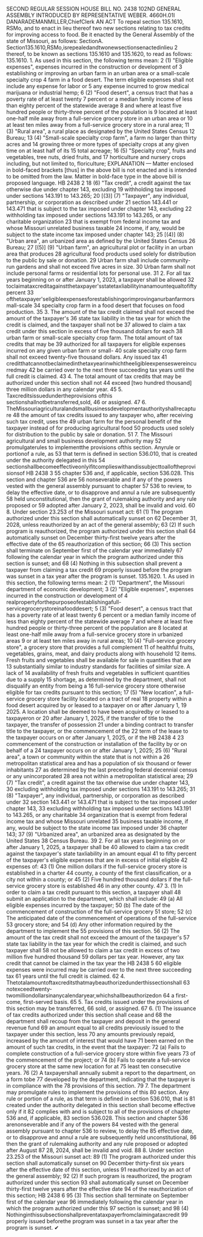 SECOND REGULAR SESSION
HOUSE BILL NO. 2438
102ND GENERAL ASSEMBLY
INTRODUCED BY REPRESENTATIVE WEBER.
4660H.01I DANARADEMANMILLER,ChiefClerk
AN ACT
To repeal section 135.1610, RSMo, and to enact in lieu thereof two new sections relating to
tax credits for improving access to food.
Be it enacted by the General Assembly of the state of Missouri, as follows:
SectionA. Section135.1610,RSMo,isrepealedandtwonewsectionsenactedinlieu
2 thereof, to be known as sections 135.1610 and 135.1620, to read as follows:
135.1610. 1. As used in this section, the following terms mean:
2 (1) "Eligible expenses", expenses incurred in the construction or development of
3 establishing or improving an urban farm in an urban area or a small-scale specialty crop
4 farm in a food desert. The term eligible expenses shall not include any expense for labor or
5 any expense incurred to grow medical marijuana or industrial hemp;
6 (2) "Food desert", a census tract that has a poverty rate of at least twenty
7 percent or a median family income of less than eighty percent of the statewide average
8 and where at least five hundred people or thirty-three percent of the population is
9 located at least one-half mile away from a full-service grocery store in an urban area or
10 at least ten miles away from a full-service grocery store in a rural area;
11 (3) "Rural area", a rural place as designated by the United States Census
12 Bureau;
13 (4) "Small-scale specialty crop farm", a farm no larger than thirty acres and
14 growing three or more types of specialty crops at any given time on at least half of its
15 total acreage;
16 (5) "Specialty crop", fruits and vegetables, tree nuts, dried fruits, and
17 horticulture and nursery crops including, but not limited to, floriculture;
EXPLANATION — Matter enclosed in bold-faced brackets [thus] in the above bill is not enacted and is
intended to be omitted from the law. Matter in bold-face type in the above bill is proposed language.
HB 2438 2
18 (6) "Tax credit", a credit against the tax otherwise due under chapter 143, excluding
19 withholding tax imposed under sections 143.191 to 143.265;
20 [(3)] (7) "Taxpayer", any individual, partnership, or corporation as described under
21 section 143.441 or 143.471 that is subject to the tax imposed under chapter 143, excluding
22 withholding tax imposed under sections 143.191 to 143.265, or any charitable organization
23 that is exempt from federal income tax and whose Missouri unrelated business taxable
24 income, if any, would be subject to the state income tax imposed under chapter 143;
25 [(4)] (8) "Urban area", an urbanized area as defined by the United States Census
26 Bureau;
27 [(5)] (9) "Urban farm", an agricultural plot or facility in an urban area that produces
28 agricultural food products used solely for distribution to the public by sale or donation.
29 Urban farm shall include community-run gardens and shall not exceed five acres in size.
30 Urban farm shall not include personal farms or residential lots for personal use.
31 2. For all tax years beginning on or after January 1, 2023, a taxpayer shall be allowed
32 toclaimataxcreditagainstthetaxpayer'sstatetaxliabilityinanamountequaltofiftypercent
33 ofthetaxpayer'seligibleexpensesforestablishingorimprovinganurbanfarmorsmall-scale
34 specialty crop farm in a food desert that focuses on food production.
35 3. The amount of the tax credit claimed shall not exceed the amount of the taxpayer's
36 state tax liability in the tax year for which the credit is claimed, and the taxpayer shall not be
37 allowed to claim a tax credit under this section in excess of five thousand dollars for each
38 urban farm or small-scale specialty crop farm. The total amount of tax credits that may be
39 authorized for all taxpayers for eligible expenses incurred on any given urban farm or small-
40 scale specialty crop farm shall not exceed twenty-five thousand dollars. Any issued tax
41 creditthatcannotbeclaimedinthetaxyearinwhichtheeligibleexpenseswereincurredmay
42 be carried over to the next three succeeding tax years until the full credit is claimed.
43 4. The total amount of tax credits that may be authorized under this section shall not
44 exceed [two hundred thousand] three million dollars in any calendar year.
45 5. Taxcreditsissuedundertheprovisions ofthis sectionshallnotbetransferred,sold,
46 or assigned.
47 6. TheMissouriagriculturalandsmallbusinessdevelopmentauthorityshallrecapture
48 the amount of tax credits issued to any taxpayer who, after receiving such tax credit, uses the
49 urban farm for the personal benefit of the taxpayer instead of for producing agricultural food
50 products used solely for distribution to the public by sale or donation.
51 7. The Missouri agricultural and small business development authority may
52 promulgaterules to implementthe provisions ofthis section. Anyrule or portionof a rule, as
53 that term is defined in section 536.010, that is created under the authority delegated in this
54 sectionshallbecomeeffectiveonlyifitcomplieswithandissubjecttoalloftheprovisionsof
HB 2438 3
55 chapter 536 and, if applicable, section 536.028. This section and chapter 536 are
56 nonseverable and if any of the powers vested with the general assembly pursuant to chapter
57 536 to review, to delay the effective date, or to disapprove and annul a rule are subsequently
58 held unconstitutional, then the grant of rulemaking authority and any rule proposed or
59 adopted after January 2, 2023, shall be invalid and void.
60 8. Under section 23.253 of the Missouri sunset act:
61 (1) The program authorized under this section shall automatically sunset on
62 December 31, 2028, unless reauthorized by an act of the general assembly;
63 (2) If such program is reauthorized, the program authorized under this section shall
64 automatically sunset on December thirty-first twelve years after the effective date of the
65 reauthorization of this section;
66 (3) This section shall terminate on September first of the calendar year immediately
67 following the calendar year in which the program authorized under this section is sunset; and
68 (4) Nothing in this subsection shall prevent a taxpayer from claiming a tax credit
69 properly issued before the program was sunset in a tax year after the program is sunset.
135.1620. 1. As used in this section, the following terms mean:
2 (1) "Department", the Missouri department of economic development;
3 (2) "Eligible expenses", expenses incurred in the construction or development of
4 realpropertyforthepurposeofestablishingafull-servicegrocerystoreinafooddesert;
5 (3) "Food desert", a census tract that has a poverty rate of at least twenty
6 percent or a median family income of less than eighty percent of the statewide average
7 and where at least five hundred people or thirty-three percent of the population are
8 located at least one-half mile away from a full-service grocery store in urbanized areas
9 or at least ten miles away in rural areas;
10 (4) "Full-service grocery store", a grocery store that provides a full complement
11 of healthful fruits, vegetables, grains, meat, and dairy products along with household
12 items. Fresh fruits and vegetables shall be available for sale in quantities that are
13 substantially similar to industry standards for facilities of similar size. A lack of
14 availability of fresh fruits and vegetables in sufficient quantities due to a supply
15 shortage, as determined by the department, shall not disqualify an entity from being a
16 full-service grocery store otherwise eligible for tax credits pursuant to this section;
17 (5) "New location", a full-service grocery store facility located on a tract of real
18 property within a food desert acquired by or leased to a taxpayer on or after January 1,
19 2025. A location shall be deemed to have been acquiredby or leased to a taxpayeron or
20 after January 1, 2025, if the transfer of title to the taxpayer, the transfer of possession
21 under a binding contract to transfer title to the taxpayer, or the commencement of the
22 term of the lease to the taxpayer occurs on or after January 1, 2025, or if the
HB 2438 4
23 commencement of the construction or installation of the facility by or on behalf of a
24 taxpayer occurs on or after January 1, 2025;
25 (6) "Rural area", a town or community within the state that is not within a
26 metropolitan statistical area and has a population of six thousand or fewer inhabitants
27 as determined by the last preceding federal decennial census or any unincorporated
28 area not within a metropolitan statistical area;
29 (7) "Tax credit", a credit against the tax otherwise due under chapter 143,
30 excluding withholding tax imposed under sections 143.191 to 143.265;
31 (8) "Taxpayer", any individual, partnership, or corporation as described under
32 section 143.441 or 143.471 that is subject to the tax imposed under chapter 143,
33 excluding withholding tax imposed under sections 143.191 to 143.265, or any charitable
34 organization that is exempt from federal income tax and whose Missouri unrelated
35 business taxable income, if any, would be subject to the state income tax imposed under
36 chapter 143;
37 (9) "Urbanized area", an urbanized area as designated by the United States
38 Census Bureau.
39 2. For all tax years beginning on or after January 1, 2025, a taxpayer shall be
40 allowed to claim a tax credit against the taxpayer's state taxliability in an amount equal
41 to fifty percent of the taxpayer's eligible expenses that are in excess of initial eligible
42 expenses of:
43 (1) One million dollars if the full-service grocery store is established in a charter
44 county, a county of the first classification, or a city not within a county; or
45 (2) Five hundred thousand dollars if the full-service grocery store is established
46 in any other county.
47 3. (1) In order to claim a tax credit pursuant to this section, a taxpayer shall
48 submit an application to the department, which shall include:
49 (a) All eligible expenses incurred by the taxpayer;
50 (b) The date of the commencement of construction of the full-service grocery
51 store;
52 (c) The anticipated date of the commencement of operations of the full-service
53 grocery store; and
54 (d) Any other information required by the department to implement the
55 provisions of this section.
56 (2) The amount of the tax credit shall not exceed the amount of the taxpayer's
57 state tax liability in the tax year for which the credit is claimed, and such taxpayer shall
58 not be allowed to claim a tax credit in excess of two million five hundred thousand
59 dollars per tax year. However, any tax credit that cannot be claimed in the tax year the
HB 2438 5
60 eligible expenses were incurred may be carried over to the next three succeeding tax
61 years until the full credit is claimed.
62 4. Thetotalamountoftaxcreditsthatmaybeauthorizedunderthissectionshall
63 notexceedtwenty-twomilliondollarsinanycalendaryear,whichshallbeauthorizedon
64 a first-come, first-served basis.
65 5. Tax credits issued under the provisions of this section may be transferred,
66 sold, or assigned.
67 6. (1) The issuance of tax credits authorized under this section shall cease and
68 the department shall recoup from the taxpayer and deposit in the general revenue fund
69 an amount equal to all credits previously issued to the taxpayer under this section, less
70 any amounts previously repaid, increased by the amount of interest that would have
71 been earned on the amount of such tax credits, in the event that the taxpayer:
72 (a) Fails to complete construction of a full-service grocery store within five years
73 of the commencement of the project; or
74 (b) Fails to operate a full-service grocery store at the same new location for at
75 least ten consecutive years.
76 (2) A taxpayershall annually submit a report to the department, on a form tobe
77 developed by the department, indicating that the taxpayer is in compliance with the
78 provisions of this section.
79 7. The department may promulgate rules to implement the provisions of this
80 section. Any rule or portion of a rule, as that term is defined in section 536.010, that is
81 created under the authority delegated in this section shall become effective only if it
82 complies with and is subject to all of the provisions of chapter 536 and, if applicable,
83 section 536.028. This section and chapter 536 arenonseverable and if any of the powers
84 vested with the general assembly pursuant to chapter 536 to review, to delay the
85 effective date, or to disapprove and annul a rule are subsequently held unconstitutional,
86 then the grant of rulemaking authority and any rule proposed or adopted after August
87 28, 2024, shall be invalid and void.
88 8. Under section 23.253 of the Missouri sunset act:
89 (1) The program authorized under this section shall automatically sunset on
90 December thirty-first six years after the effective date of this section, unless
91 reauthorized by an act of the general assembly;
92 (2) If such program is reauthorized, the program authorized under this section
93 shall automatically sunset on December thirty-first twelve years after the effective date
94 of the reauthorization of this section;
HB 2438 6
95 (3) This section shall terminate on September first of the calendar year
96 immediately following the calendar year in which the program authorized under this
97 section is sunset; and
98 (4) Nothinginthissubsectionshallpreventataxpayerfromclaimingataxcredit
99 properly issued beforethe program was sunset in a tax year after the program is sunset.
✔